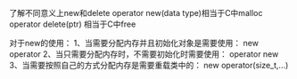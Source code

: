 了解不同意义上new和delete
operator new(data type)相当于C中malloc
operator delete(ptr) 相当于C中free


对于new的使用：
1、当需要分配内存并且初始化对象是需要使用：
    new operator
2、当只需要分配内存时，不需要初始化时需要使用：
    operator new
3、当需要按照自己的方式分配内存是需要重载类中的：
    new operator(size_t,...)
